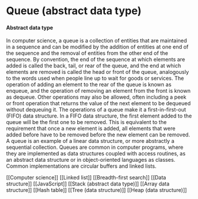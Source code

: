 # Queue (abstract data type)
#### Abstract data type

In computer science, a queue is a collection of entities that are maintained in a sequence and can be modified by the addition of entities at one end of the sequence and the removal of entities from the other end of the sequence. By convention, the end of the sequence at which elements are added is called the back, tail, or rear of the queue, and the end at which elements are removed is called the head or front of the queue, analogously to the words used when people line up to wait for goods or services.
The operation of adding an element to the rear of the queue is known as enqueue, and the operation of removing an element from the front is known as dequeue.  Other operations may also be allowed, often including a peek or front operation that returns the value of the next element to be dequeued without dequeuing it.
The operations of a queue make it a first-in-first-out (FIFO) data structure. In a FIFO data structure, the first element added to the queue will be the first one to be removed. This is equivalent to the requirement that once a new element is added, all elements that were added before have to be removed before the new element can be removed.  A queue is an example of a linear data structure, or more abstractly a sequential collection.
Queues are common in computer programs, where they are implemented as data structures coupled with access routines, as an abstract data structure or in object-oriented languages as classes. Common implementations are circular buffers and linked lists.

[[Computer science]]
[[Linked list]]
[[Breadth-first search]]
[[Data structure]]
[[JavaScript]]
[[Stack (abstract data type)]]
[[Array data structure]]
[[Hash table]]
[[Tree (data structure)]]
[[Heap (data structure)]]